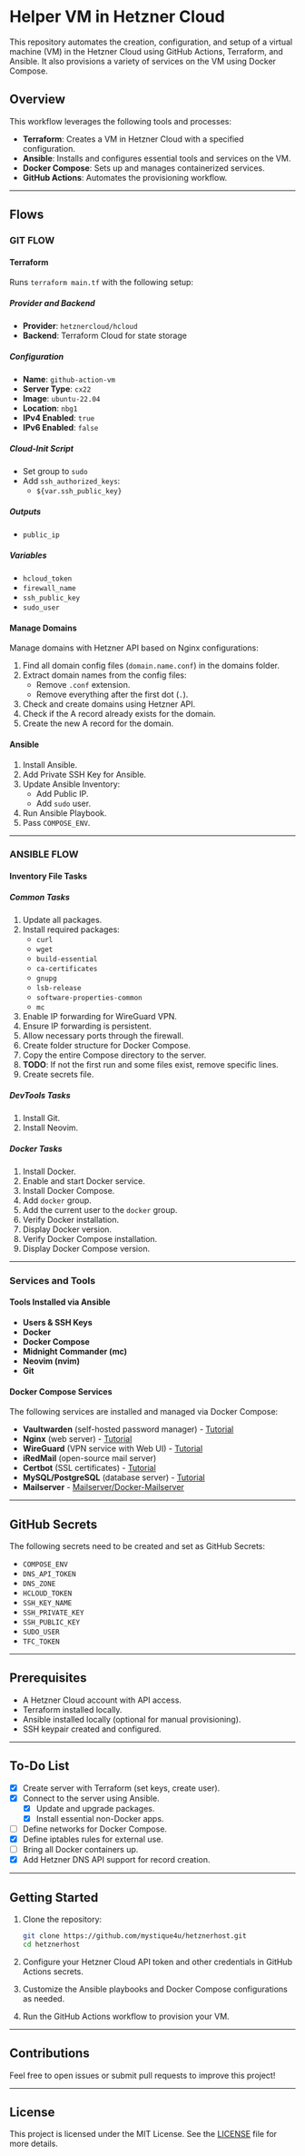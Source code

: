 # Helper VM in Hetzner Cloud

This repository automates the creation, configuration, and setup of a virtual machine (VM) in the Hetzner Cloud using GitHub Actions, Terraform, and Ansible. It also provisions a variety of services on the VM using Docker Compose.

## Overview

This workflow leverages the following tools and processes:

- **Terraform**: Creates a VM in Hetzner Cloud with a specified configuration.
- **Ansible**: Installs and configures essential tools and services on the VM.
- **Docker Compose**: Sets up and manages containerized services.
- **GitHub Actions**: Automates the provisioning workflow.

---

## Flows

### GIT FLOW

#### Terraform

Runs `terraform main.tf` with the following setup:

##### Provider and Backend
- **Provider**: `hetznercloud/hcloud`
- **Backend**: Terraform Cloud for state storage

##### Configuration
- **Name**: `github-action-vm`
- **Server Type**: `cx22`
- **Image**: `ubuntu-22.04`
- **Location**: `nbg1`
- **IPv4 Enabled**: `true`
- **IPv6 Enabled**: `false`

##### Cloud-Init Script
- Set group to `sudo`
- Add `ssh_authorized_keys`:
  - `${var.ssh_public_key}`

##### Outputs
- `public_ip`

##### Variables
- `hcloud_token`
- `firewall_name`
- `ssh_public_key`
- `sudo_user`

#### Manage Domains

Manage domains with Hetzner API based on Nginx configurations:

1. Find all domain config files (`domain.name.conf`) in the domains folder.
2. Extract domain names from the config files:
    - Remove `.conf` extension.
    - Remove everything after the first dot (`.`).
3. Check and create domains using Hetzner API.
4. Check if the A record already exists for the domain.
5. Create the new A record for the domain.

#### Ansible

1. Install Ansible.
2. Add Private SSH Key for Ansible.
3. Update Ansible Inventory:
    - Add Public IP.
    - Add `sudo` user.
4. Run Ansible Playbook.
5. Pass `COMPOSE_ENV`.

---

### ANSIBLE FLOW

#### Inventory File Tasks

##### Common Tasks
1. Update all packages.
2. Install required packages:
    - `curl`
    - `wget`
    - `build-essential`
    - `ca-certificates`
    - `gnupg`
    - `lsb-release`
    - `software-properties-common`
    - `mc`
3. Enable IP forwarding for WireGuard VPN.
4. Ensure IP forwarding is persistent.
5. Allow necessary ports through the firewall.
6. Create folder structure for Docker Compose.
7. Copy the entire Compose directory to the server.
8. **TODO**: If not the first run and some files exist, remove specific lines.
9. Create secrets file.

##### DevTools Tasks
1. Install Git.
2. Install Neovim.

##### Docker Tasks
1. Install Docker.
2. Enable and start Docker service.
3. Install Docker Compose.
4. Add `docker` group.
5. Add the current user to the `docker` group.
6. Verify Docker installation.
7. Display Docker version.
8. Verify Docker Compose installation.
9. Display Docker Compose version.

---

### Services and Tools

#### Tools Installed via Ansible
- **Users & SSH Keys**
- **Docker**
- **Docker Compose**
- **Midnight Commander (mc)**
- **Neovim (nvim)**
- **Git**

#### Docker Compose Services
The following services are installed and managed via Docker Compose:

- **Vaultwarden** (self-hosted password manager) - [Tutorial](https://github.com/vineethmn/vaultwarden-docker-compose/tree/main)
- **Nginx** (web server) - [Tutorial](https://xiahua.pages.dev/nginx-certbot-docker/)
- **WireGuard** (VPN service with Web UI) - [Tutorial](https://github.com/linuxserver/docker-wireguard)
- **iRedMail** (open-source mail server)
- **Certbot** (SSL certificates) - [Tutorial](https://xiahua.pages.dev/nginx-certbot-docker/)
- **MySQL/PostgreSQL** (database server) - [Tutorial](https://tecadmin.net/using-mysql-with-docker-compose/)
- **Mailserver** - [Mailserver/Docker-Mailserver](https://github.com/mailserver/docker-mailserver)

---

## GitHub Secrets

The following secrets need to be created and set as GitHub Secrets:

- `COMPOSE_ENV`
- `DNS_API_TOKEN`
- `DNS_ZONE`
- `HCLOUD_TOKEN`
- `SSH_KEY_NAME`
- `SSH_PRIVATE_KEY`
- `SSH_PUBLIC_KEY`
- `SUDO_USER`
- `TFC_TOKEN`

---

## Prerequisites

- A Hetzner Cloud account with API access.
- Terraform installed locally.
- Ansible installed locally (optional for manual provisioning).
- SSH keypair created and configured.

---

## To-Do List

- [x] Create server with Terraform (set keys, create user).
- [x] Connect to the server using Ansible.
    - [x] Update and upgrade packages.
    - [x] Install essential non-Docker apps.
- [ ] Define networks for Docker Compose.
- [x] Define iptables rules for external use.
- [ ] Bring all Docker containers up.
- [x] Add Hetzner DNS API support for record creation.

---

## Getting Started

1. Clone the repository:
    ```bash
    git clone https://github.com/mystique4u/hetznerhost.git
    cd hetznerhost
    ```

2. Configure your Hetzner Cloud API token and other credentials in GitHub Actions secrets.

3. Customize the Ansible playbooks and Docker Compose configurations as needed.

4. Run the GitHub Actions workflow to provision your VM.

---

## Contributions

Feel free to open issues or submit pull requests to improve this project!

---

## License

This project is licensed under the MIT License. See the [LICENSE](LICENSE) file for more details.
